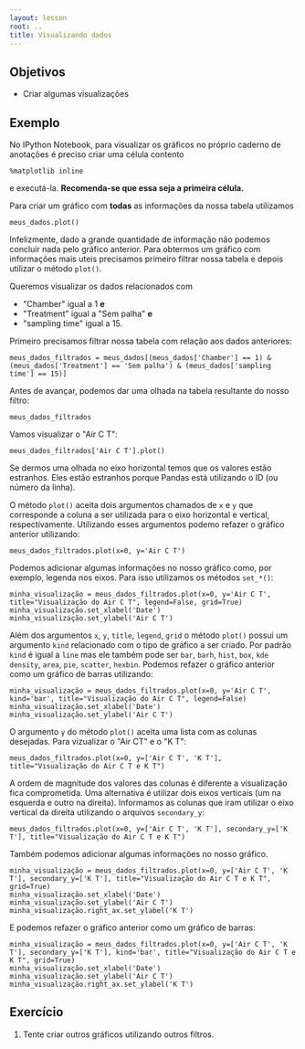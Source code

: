 ```yaml
---
layout: lesson
root: ..
title: Visualizando dados
---
```


## Objetivos

- Criar algumas visualizações

## Exemplo

No IPython Notebook, para visualizar os gráficos no próprio caderno de anotações
é preciso criar uma célula contento

~~~
%matplotlib inline
~~~

e executá-la. **Recomenda-se que essa seja a primeira célula.**

Para criar um gráfico com **todas** as informações da nossa tabela utilizamos

~~~
meus_dados.plot()
~~~

Infelizmente, dado a grande quantidade de informação não podemos concluir nada
pelo gráfico anterior. Para obtermos um gráfico com informações mais uteis
precisamos primeiro filtrar nossa tabela e depois utilizar o método `plot()`.

Queremos visualizar os dados relacionados com

- "Chamber" igual a 1 **e**
- "Treatment" igual a "Sem palha" **e**
- "sampling time" igual a 15.

Primeiro precisamos filtrar nossa tabela com relação aos dados anteriores:

~~~
meus_dados_filtrados = meus_dados[(meus_dados['Chamber'] == 1) & (meus_dados['Treatment'] == 'Sem palha') & (meus_dados['sampling time'] == 15)]
~~~

Antes de avançar, podemos dar uma olhada na tabela resultante do nosso filtro:

~~~
meus_dados_filtrados
~~~

Vamos visualizar o "Air C T":

~~~
meus_dados_filtrados['Air C T'].plot()
~~~

Se dermos uma olhada no eixo horizontal temos que os valores estão estranhos.
Eles estão estranhos porque Pandas está utilizando o ID (ou número da linha).

O método `plot()` aceita dois argumentos chamados de `x` e `y` que corresponde
a coluna a ser utilizada para o eixo horizontal e vertical, respectivamente.
Utilizando esses argumentos podemo refazer o gráfico anterior utilizando:

~~~
meus_dados_filtrados.plot(x=0, y='Air C T')
~~~

Podemos adicionar algumas informações no nosso gráfico como, por exemplo,
legenda nos eixos. Para isso utilizamos os métodos `set_*()`:

~~~
minha_visualização = meus_dados_filtrados.plot(x=0, y='Air C T', title="Visualização do Air C T", legend=False, grid=True)
minha_visualização.set_xlabel('Date')
minha_visualização.set_ylabel('Air C T')
~~~

Além dos argumentos `x`, `y`, `title`, `legend`, `grid` o método `plot()` possui
um argumento `kind` relacionado com o tipo de gráfico a ser criado. Por padrão
`kind` é igual a `line` mas ele também pode ser `bar`, `barh`, `hist`, `box`,
`kde` `density`, `area`, `pie`, `scatter`, `hexbin`. Podemos refazer o gráfico
anterior como um gráfico de barras utilizando:

~~~
minha_visualização = meus_dados_filtrados.plot(x=0, y='Air C T', kind='bar', title="Visualização do Air C T", legend=False)
minha_visualização.set_xlabel('Date')
minha_visualização.set_ylabel('Air C T')
~~~

O argumento `y` do método `plot()` aceita uma lista com as colunas desejadas.
Para vizualizar o "Air CT" e o "K T":

~~~
meus_dados_filtrados.plot(x=0, y=['Air C T', 'K T'], title="Visualização do Air C T e K T")
~~~

A ordem de magnitude dos valores das colunas é diferente a visualização fica
comprometida. Uma alternativa é utilizar dois eixos verticais (um na esquerda e
outro na direita). Informamos as colunas que iram utilizar o eixo vertical da
direita utilizando o arquivos `secondary_y`:

~~~
meus_dados_filtrados.plot(x=0, y=['Air C T', 'K T'], secondary_y=['K T'], title="Visualização do Air C T e K T")
~~~

Também podemos adicionar algumas informações no nosso gráfico.

~~~
minha_visualização = meus_dados_filtrados.plot(x=0, y=['Air C T', 'K T'], secondary_y=['K T'], title="Visualização do Air C T e K T", grid=True)
minha_visualização.set_xlabel('Date')
minha_visualização.set_ylabel('Air C T')
minha_visualização.right_ax.set_ylabel('K T')
~~~

E podemos refazer o gráfico anterior como um gráfico de barras:

~~~
minha_visualização = meus_dados_filtrados.plot(x=0, y=['Air C T', 'K T'], secondary_y=['K T'], kind='bar', title="Visualização do Air C T e K T", grid=True)
minha_visualização.set_xlabel('Date')
minha_visualização.set_ylabel('Air C T')
minha_visualização.right_ax.set_ylabel('K T')
~~~

## Exercício

1. Tente criar outros gráficos utilizando outros filtros.
